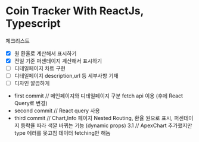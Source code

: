 # Coin Tracker With ReactJs, Typescript

체크리스트

- [x] 원 환율로 계산해서 표시하기
- [x] 전일 기준 퍼센테이지 계산해서 표시하기
- [ ] 디테일페이지 차트 구현
- [ ] 디테일페이지 description,url 등 세부사항 기재
- [ ] 디자인 깔끔하게

<ul>
 <li>
first commit //
메인페이지와 디테일페이지 구분
fetch api 이용 (후에 React Query로 변경)
  </li>
  <li>
  second commit // 
  React query 사용
  </li>
  <li>
  third commit //
  Chart,Info 페이지 Nested Routing,
  환율 원으로 표시,
  퍼센테이지 등락율 따라 색깔 바뀌는 기능 (dynamic props)
  3.1 // ApexChart 추가했지만 type 에러를 못고침 데이터 fetching만 해놈
  </li>
</ul>
